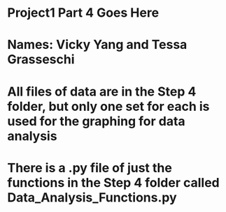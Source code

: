 # Project1 Part 4 Goes Here
# Names: Vicky Yang and Tessa Grasseschi

# All files of data are in the Step 4 folder, but only one set for each is used for the graphing for data analysis
# There is a .py file of just the functions in the Step 4 folder called Data_Analysis_Functions.py
